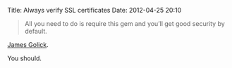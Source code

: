 Title: Always verify SSL certificates
Date: 2012-04-25 20:10

> All you need to do is require this gem and you’ll get good security by
> default.

[James Golick][].

You should.

  [James Golick]: https://github.com/jamesgolick/always_verify_ssl_certificates
